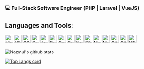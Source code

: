### 💻 Full-Stack Software Engineer (PHP | Laravel | VueJS)

## Languages and Tools:

<img align="left" alt="Visual Studio Code" width="26px" src="./images/visual-studio-code.png" />
<img align="left" alt="HTML5" width="26px" src="./images/html.png" />
<img align="left" alt="CSS3" width="26px" src="./images/css.png" />
<img align="left" alt="Sass" width="26px" src="./images/sass.png" />
<img align="left" alt="JavaScript" width="26px" src="./images/javascript.png" />
<img align="left" alt="React" width="26px" src="./images/react.png" />
<img align="left" alt="Gatsby" width="26px" src="./images/gatsby.png" />
<img align="left" alt="GraphQL" width="26px" src="./images/graphql.png" />
<img align="left" alt="Node.js" width="26px" src="./images/nodejs.png" />
<img align="left" alt="SQL" width="26px" src="./images/sql.png" />
<img align="left" alt="MySQL" width="26px" src="./images/mysql.png" />
<img align="left" alt="MongoDB" width="26px" src="./images/mongodb.png" />
<img align="left" alt="Git" width="26px" src="./images/git.png" />
<img align="left" alt="GitHub" width="26px" src="./images/github.png" />
<img align="left" alt="HTML5" width="26px" src="./images/terminal.png" />

<br></br>



![Nazmul's github stats](https://github-readme-stats.vercel.app/api?username=mdpappu006&count_private=true)


[![Top Langs card](https://github-readme-stats.vercel.app/api/top-langs/?username=mdpappu006&card_width=550)](https://github.com/mdpappu006)
